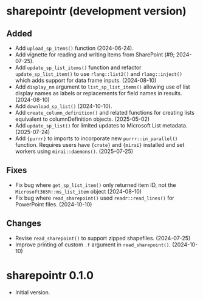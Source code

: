 # sharepointr (development version)

## Added

* Add `upload_sp_items()` function (2024-06-24).
* Add vignette for reading and writing items from SharePoint (#9; 2024-07-25).
* Add `update_sp_list_items()` function and refactor `update_sp_list_item()` to use `rlang::list2()` and `rlang::inject()` which adds support for data frame inputs. (2024-08-10)
* Add `display_nm` argument to `list_sp_list_items()` allowing use of list display names as labels or replacements for field names in results. (2024-08-10)
* Add `download_sp_list()` (2024-10-10).
* Add `create_column_definition()` and related functions for creating lists equivalent to columnDefinition objects. (2025-05-02)
* Add `update_sp_list()` for limited updates to Microsoft List metadata. (2025-07-24)
* Add `{purrr}` to imports to incorporate new `purrr::in_parallel()` function. Requires users have `{crate}` and `{mirai}` installed and set workers using `mirai::daemons()`. (2025-07-25)

## Fixes

* Fix bug where `get_sp_list_item()` only returned item ID, not the `Microsoft365R::ms_list_item` object (2024-08-10)
* Fix bug where `read_sharepoint()` used `readr::read_lines()` for PowerPoint files. (2024-10-10)

## Changes

* Revise `read_sharepoint()` to support zipped shapefiles. (2024-07-25)
* Improve printing of custom `.f` argument in `read_sharepoint()`. (2024-10-10)

# sharepointr 0.1.0

* Initial version.

